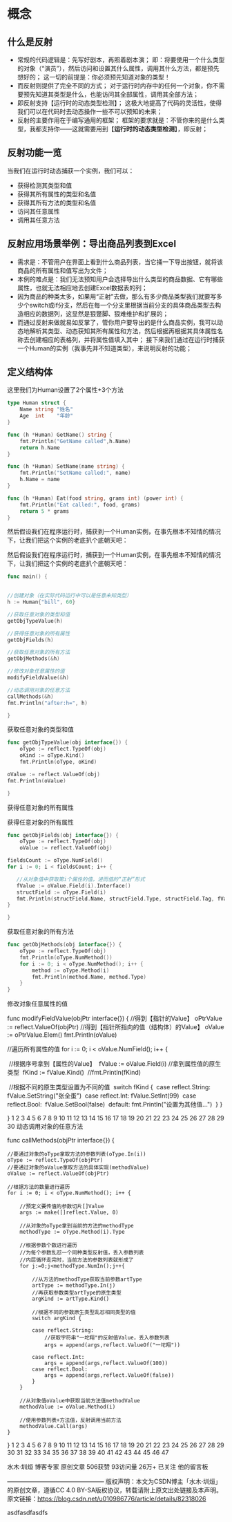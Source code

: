 # 概念

## 什么是反射

- 常规的代码逻辑是：先写好剧本，再照着剧本演；
  即：将要使用一个什么类型的对象（“演员”），然后访问和设置其什么属性，调用其什么方法，都是预先想好的；
  这一切的前提是：你必须预先知道对象的类型！
- 而反射则提供了完全不同的方式；
  对于运行时内存中的任何一个对象，你不需要预先知道其类型是什么，也能访问其全部属性，调用其全部方法；
- 即反射支持【运行时的动态类型检测】；
  这极大地提高了代码的灵活性，使得我们可以在代码时去动态操作一些不可以预知的未来；
- 反射的主要作用在于编写通用的框架；
  框架的要求就是：不管你来的是什么类型，我都支持你——这就需要用到【**运行时的动态类型检测**】，即反射；

## 反射功能一览

当我们在运行时动态捕获一个实例，我们可以：

- 获得检测其类型和值
- 获得其所有属性的类型和名值
- 获得其所有方法的类型和名值
- 访问其任意属性
- 调用其任意方法

## 反射应用场景举例：导出商品列表到Excel

- 需求是：不管用户在界面上看到什么商品列表，当它捅一下导出按钮，就将该商品的所有属性和值写出为文件；
- 本例的难点是：我们无法预知用户会选择导出什么类型的商品数据、它有哪些属性，也就无法相应地去创建Excel数据表的列；
- 因为商品的种类太多，如果用“正射”去做，那么有多少商品类型我们就要写多少个switch或if分支，然后在每一个分支里根据当前分支的具体商品类型去构造相应的数据列，这显然是狠蹩脚、狠难维护和扩展的；
- 而通过反射来做就易如反掌了，管你用户要导出的是什么商品实例，我可以动态地解析其类型、动态获知其所有属性和方法，然后根据再根据其具体属性名称去创建相应的表格列，并将属性值填入其中；
  接下来我们通过在运行时捕获一个Human的实例（我事先并不知道类型），来说明反射的功能；

## 定义结构体

这里我们为Human设置了2个属性+3个方法

```go
type Human struct {
	Name string "姓名"
	Age  int    "年龄"
}

func (h *Human) GetName() string {
	fmt.Println("GetName called",h.Name)
	return h.Name
}

func (h *Human) SetName(name string) {
	fmt.Println("SetName called:", name)
	h.Name = name
}

func (h *Human) Eat(food string, grams int) (power int) {
	fmt.Println("Eat called:", food, grams)
	return 5 * grams
}
```

然后假设我们在程序运行时，捕获到一个Human实例，在事先根本不知情的情况下，让我们把这个实例的老底扒个底朝天吧：

然后假设我们在程序运行时，捕获到一个Human实例，在事先根本不知情的情况下，让我们把这个实例的老底扒个底朝天吧：

```go
func main() {
	

//创建对象（在实际代码运行中可以是任意未知类型）
h := Human{"bill", 60}

//获取任意对象的类型和值
getObjTypeValue(h)

//获得任意对象的所有属性
getObjFields(h)

//获取任意对象的所有方法
getObjMethods(&h)

//修改对象任意属性的值
modifyFieldValue(&h)

//动态调用对象的任意方法
callMethods(&h)
fmt.Println("after:h=", h)

}
```


获取任意对象的类型和值

```go
func getObjTypeValue(obj interface{}) {
	oType := reflect.TypeOf(obj)
	oKind := oType.Kind()
	fmt.Println(oType, oKind)

oValue := reflect.ValueOf(obj)
fmt.Println(oValue)

}
```

获得任意对象的所有属性

获得任意对象的所有属性

```go
func getObjFields(obj interface{}) {
	oType := reflect.TypeOf(obj)
	oValue := reflect.ValueOf(obj)

fieldsCount := oType.NumField()
for i := 0; i < fieldsCount; i++ {

​	//从对象值中获取第i个属性的值，进而值的“正射”形式
​	fValue := oValue.Field(i).Interface()
​	structField := oType.Field(i)
​	fmt.Println(structField.Name, structField.Type, structField.Tag, fValue)
}

}
```


获取任意对象的所有方法

```go
func getObjMethods(obj interface{}) {
	oType := reflect.TypeOf(obj)
	fmt.Println(oType.NumMethod())
	for i := 0; i < oType.NumMethod(); i++ {
		method := oType.Method(i)
		fmt.Println(method.Name, method.Type)
	}
}
```


修改对象任意属性的值

func modifyFieldValue(objPtr interface{}) {
	//得到【指针的Value】
	oPtrValue := reflect.ValueOf(objPtr)
	//得到【指针所指向的值（结构体）的Value】
	oValue := oPtrValue.Elem()
	fmt.Println(oValue)

//遍历所有属性的值
for i := 0; i < oValue.NumField(); i++ {

​	//根据序号拿到【属性的Value】
​	fValue := oValue.Field(i)
​	//拿到属性值的原生类型
​	fKind := fValue.Kind()
​	//fmt.Println(fKind)

​	//根据不同的原生类型设置为不同的值
​	switch fKind {
​	case reflect.String:
​		fValue.SetString("张全蛋")
​	case reflect.Int:
​		fValue.SetInt(99)
​	case reflect.Bool:
​		fValue.SetBool(false)
​	default:
​		fmt.Println("设置为其他值...")
​	}
}

}
1
2
3
4
5
6
7
8
9
10
11
12
13
14
15
16
17
18
19
20
21
22
23
24
25
26
27
28
29
30
动态调用对象的任意方法

func callMethods(objPtr interface{}) {

	//要通过对象的oType拿取方法的参数列表(oType.In(i))
	oType := reflect.TypeOf(objPtr)
	//要通过对象的oValue拿取方法的具体实现(methodValue)
	oValue := reflect.ValueOf(objPtr)
	
	//根据方法的数量进行遍历
	for i := 0; i < oType.NumMethod(); i++ {
	
		//预定义要传值的参数切片[]Value
		args := make([]reflect.Value, 0)
	
		//从对象的oType拿到当前的方法的methodType
		methodType := oType.Method(i).Type
	
		//根据参数个数进行遍历
		//为每个参数乱怼一个同种类型反射值，丢入参数列表
		//内层循环走完时，当前方法的参数列表就形成了
		for j:=0;j<methodType.NumIn();j++{
	
			//从方法的methodType获取当前参数artType
			artType := methodType.In(j)
			//再获取参数类型artType的原生类型
			argKind := artType.Kind()
	
			//根据不同的参数原生类型乱怼相同类型的值
			switch argKind {
	
			case reflect.String:
				//获取字符串"一坨翔"的反射值Value，丢入参数列表
				args = append(args,reflect.ValueOf("一坨翔"))
	
			case reflect.Int:
				args = append(args,reflect.ValueOf(100))
			case reflect.Bool:
				args = append(args,reflect.ValueOf(false))
			}
		}
	
		//从对象值oValue中获取当前方法值methodValue
		methodValue := oValue.Method(i)
	
		//使用参数列表+方法值，反射调用当前方法
		methodValue.Call(args)
	}
}
1
2
3
4
5
6
7
8
9
10
11
12
13
14
15
16
17
18
19
20
21
22
23
24
25
26
27
28
29
30
31
32
33
34
35
36
37
38
39
40
41
42
43
44
45
46
47

水木·圳烜     博客专家
原创文章 506获赞 93访问量 26万+
已关注
他的留言板

————————————————
版权声明：本文为CSDN博主「水木·圳烜」的原创文章，遵循CC 4.0 BY-SA版权协议，转载请附上原文出处链接及本声明。
原文链接：https://blog.csdn.net/u010986776/article/details/82318026

asdfasdfasdfs
